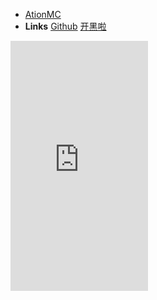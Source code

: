 - [AtionMC](/)
- **Links**
[Github](https://github.com/AtionMC)
[开黑啦](https://kaihei.co/zGjFiN)
<iframe src="https://kaiheila.cn/widget?id=5744734628266984&theme=dark" width="220" height="400" allowtransparency="true" frameborder="0"></iframe>
